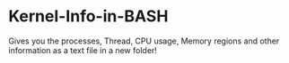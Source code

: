 # Kernel-Info-in-BASH
Gives you the processes, Thread, CPU usage, Memory regions and other information as a text file in a new folder!
